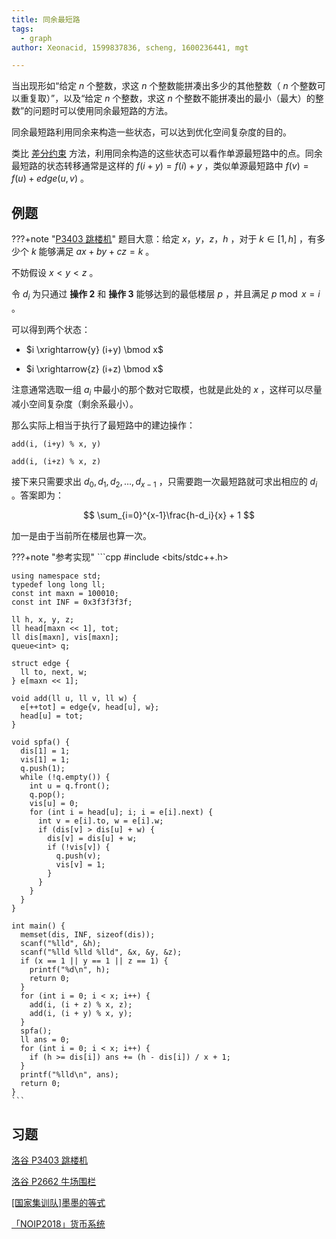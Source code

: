 ```yaml
---
title: 同余最短路
tags:
  - graph
author: Xeonacid, 1599837836, scheng, 1600236441, mgt

---
```


当出现形如“给定 $n$ 个整数，求这 $n$ 个整数能拼凑出多少的其他整数（ $n$ 个整数可以重复取）”，以及“给定 $n$ 个整数，求这 $n$ 个整数不能拼凑出的最小（最大）的整数”的问题时可以使用同余最短路的方法。

同余最短路利用同余来构造一些状态，可以达到优化空间复杂度的目的。

类比 [差分约束](./diff-constraints.md) 方法，利用同余构造的这些状态可以看作单源最短路中的点。同余最短路的状态转移通常是这样的 $f(i+y) = f(i) + y$ ，类似单源最短路中 $f(v) = f(u) +edge(u,v)$ 。

## 例题

???+note "[P3403 跳楼机](https://www.luogu.com.cn/problem/P3403)"
    题目大意：给定 $x，y，z，h$ ，对于 $k \in [1,h]$ ，有多少个 $k$ 能够满足 $ax+by+cz=k$ 。

不妨假设 $x < y < z$ 。

令 $d_i$ 为只通过 **操作 2** 和 **操作 3** 能够达到的最低楼层 $p$ ，并且满足 $p\bmod x=i$ 。

可以得到两个状态：

-  $i \xrightarrow{y} (i+y) \bmod x$ 

-  $i \xrightarrow{z} (i+z) \bmod x$ 

注意通常选取一组 $a_i$ 中最小的那个数对它取模，也就是此处的 $x$ ，这样可以尽量减小空间复杂度（剩余系最小）。

那么实际上相当于执行了最短路中的建边操作：

 `add(i, (i+y) % x, y)` 

 `add(i, (i+z) % x, z)` 

接下来只需要求出 $d_0, d_1, d_2, \dots, d_{x-1}$ ，只需要跑一次最短路就可求出相应的 $d_i$ 。答案即为：

$$
\sum_{i=0}^{x-1}\frac{h-d_i}{x} + 1
$$

加一是由于当前所在楼层也算一次。

???+note "参考实现"
    ```cpp
    #include <bits/stdc++.h>
    
    using namespace std;
    typedef long long ll;
    const int maxn = 100010;
    const int INF = 0x3f3f3f3f;
    
    ll h, x, y, z;
    ll head[maxn << 1], tot;
    ll dis[maxn], vis[maxn];
    queue<int> q;
    
    struct edge {
      ll to, next, w;
    } e[maxn << 1];
    
    void add(ll u, ll v, ll w) {
      e[++tot] = edge{v, head[u], w};
      head[u] = tot;
    }
    
    void spfa() {
      dis[1] = 1;
      vis[1] = 1;
      q.push(1);
      while (!q.empty()) {
        int u = q.front();
        q.pop();
        vis[u] = 0;
        for (int i = head[u]; i; i = e[i].next) {
          int v = e[i].to, w = e[i].w;
          if (dis[v] > dis[u] + w) {
            dis[v] = dis[u] + w;
            if (!vis[v]) {
              q.push(v);
              vis[v] = 1;
            }
          }
        }
      }
    }
    
    int main() {
      memset(dis, INF, sizeof(dis));
      scanf("%lld", &h);
      scanf("%lld %lld %lld", &x, &y, &z);
      if (x == 1 || y == 1 || z == 1) {
        printf("%d\n", h);
        return 0;
      }
      for (int i = 0; i < x; i++) {
        add(i, (i + z) % x, z);
        add(i, (i + y) % x, y);
      }
      spfa();
      ll ans = 0;
      for (int i = 0; i < x; i++) {
        if (h >= dis[i]) ans += (h - dis[i]) / x + 1;
      }
      printf("%lld\n", ans);
      return 0;
    }
    ```

## 习题

 [洛谷 P3403 跳楼机](https://www.luogu.com.cn/problem/P3403) 

 [洛谷 P2662 牛场围栏](https://www.luogu.com.cn/problem/P2662) 

 [\[国家集训队\]墨墨的等式](https://www.luogu.com.cn/problem/P2371) 

 [「NOIP2018」货币系统](https://loj.ac/problem/2951) 
